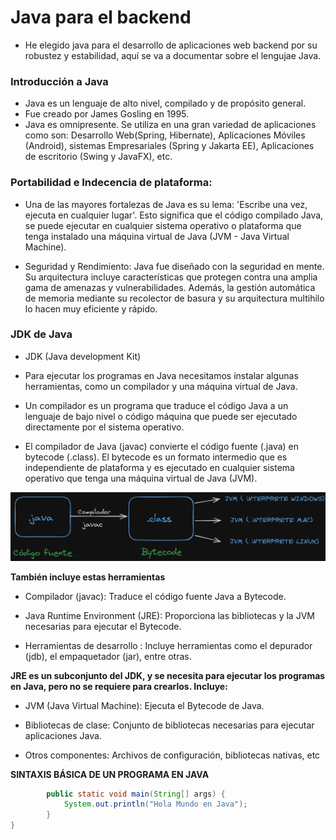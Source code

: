 # Java para el backend

- He elegido java para el desarrollo de aplicaciones web backend por su robustez y estabilidad, aquí se va a documentar sobre el lengujae Java.


### Introducción a Java

- Java es un lenguaje de alto nivel, compilado y de propósito general.
- Fue creado por James Gosling en 1995.
- Java es omnipresente. Se utiliza en una gran variedad de aplicaciones como son: Desarrollo Web(Spring, Hibernate), Aplicaciones Móviles (Android), sistemas Empresariales (Spring y Jakarta EE), Aplicaciones de escritorio (Swing y JavaFX), etc.


### Portabilidad e Indecencia de plataforma:

- Una de las mayores fortalezas de Java es su lema: 'Escribe una vez, ejecuta en cualquier lugar'. Esto significa que el código compilado Java, se puede ejecutar en cualquier sistema operativo o plataforma que tenga instalado una máquina virtual de Java (JVM - Java Virtual Machine).

- Seguridad y Rendimiento: Java fue diseñado con la seguridad en mente. Su arquitectura incluye características que protegen contra una amplia gama de amenazas y vulnerabilidades. Además, la gestión automática de memoria mediante su recolector de basura y su arquitectura multihilo lo hacen muy eficiente y rápido.


### JDK de Java

- JDK (Java development Kit)

- Para ejecutar los programas en Java necesitamos instalar algunas herramientas, como un compilador y una máquina virtual de Java.

- Un compilador es un programa que traduce el código Java a un lenguaje de bajo nivel o código máquina que puede ser ejecutado directamente por el sistema operativo.

- El compilador de Java (javac) convierte el código fuente (.java) en bytecode (.class). El bytecode es un formato intermedio que es independiente de plataforma y es ejecutado en cualquier sistema operativo que tenga una máquina virtual de Java (JVM).


![jdk](img/JDK.png)


**También incluye estas herramientas**

- Compilador (javac): Traduce el código fuente Java a Bytecode.

- Java Runtime Environment (JRE): Proporciona las bibliotecas y la JVM necesarias para ejecutar el Bytecode.

- Herramientas de desarrollo : Incluye herramientas como el depurador (jdb), el empaquetador (jar), entre otras.

**JRE es un subconjunto del JDK, y se necesita para ejecutar los programas en Java, pero no se requiere para crearlos. Incluye:**

- JVM (Java Virtual Machine): Ejecuta el Bytecode de Java.

- Bibliotecas de clase: Conjunto de bibliotecas necesarias para ejecutar aplicaciones Java.

- Otros componentes: Archivos de configuración, bibliotecas nativas, etc

**SINTAXIS BÁSICA DE UN PROGRAMA EN JAVA**

``` java public class Saludo {
		public static void main(String[] args) {
			System.out.println("Hola Mundo en Java");
		}
}
```